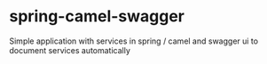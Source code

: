# spring-camel-swagger
Simple application with services in spring / camel and swagger ui to document services automatically
